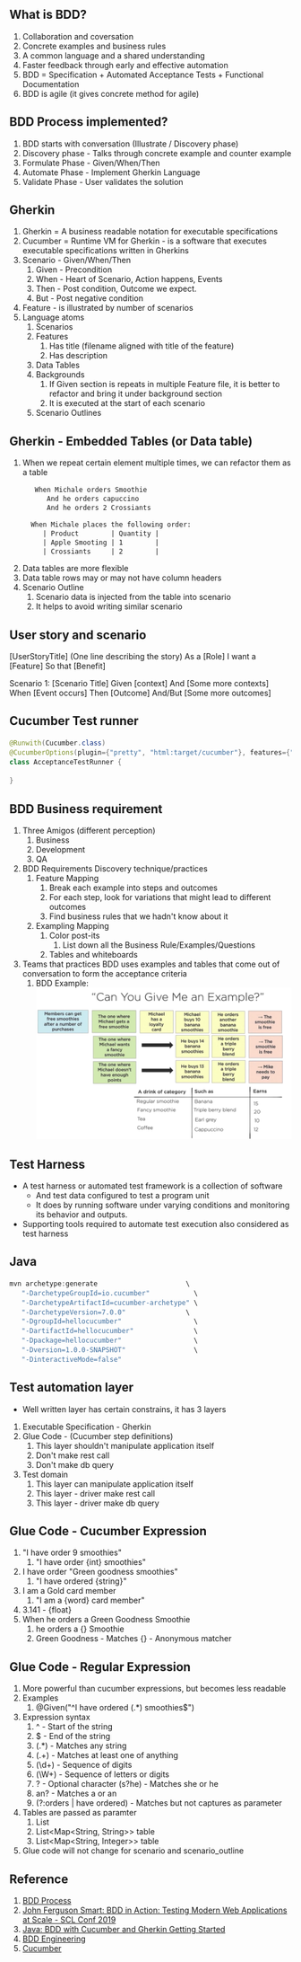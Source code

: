 ## What is BDD?

1. Collaboration and coversation
2. Concrete examples and business rules
3. A common language and a shared understanding
4. Faster feedback through early and effective automation
5. BDD = Specification + Automated Acceptance Tests + Functional Documentation
6. BDD is agile (it gives concrete method for agile)

## BDD Process implemented?
1. BDD starts with conversation (Illustrate / Discovery phase)
2. Discovery phase - Talks through concrete example and counter example
3. Formulate Phase - Given/When/Then
4. Automate Phase - Implement Gherkin Language
5. Validate Phase - User validates the solution

## Gherkin
1. Gherkin = A business readable notation for executable specifications
2. Cucumber = Runtime VM for Gherkin - is a software that executes executable specifications written in Gherkins
3. Scenario - Given/When/Then
   1. Given - Precondition
   2. When - Heart of Scenario, Action happens, Events
   3. Then - Post condition, Outcome we expect. 
   4. But - Post negative condition
4. Feature - is illustrated by number of scenarios
5. Language atoms
   1. Scenarios
   2. Features
      1. Has title (filename aligned with title of the feature)
      2. Has description
   3. Data Tables
   4. Backgrounds
      1. If Given section is repeats in multiple Feature file, it is better to refactor and bring it under background section 
      2. It is executed at the start of each scenario
   5. Scenario Outlines

## Gherkin - Embedded Tables (or Data table)

1. When we repeat certain element multiple times, we can refactor them as a table
   ```pre
      When Michale orders Smoothie
         And he orders capuccino
         And he orders 2 Crossiants
   ```
    ```pre
      When Michale places the following order:
         | Product        | Quantity |
         | Apple Smooting | 1        |
         | Crossiants     | 2        |
   ```
2. Data tables are more flexible
3. Data table rows may or may not have column headers
4. Scenario Outline
   1. Scenario data is injected from the table into scenario
   2. It helps to avoid writing similar scenario
       
## User story and scenario

[UserStoryTitle] (One line describing the story) 
As a [Role]
I want a [Feature]
So that [Benefit]

Scenario 1: [Scenario Title]
Given [context]
And [Some more contexts]
When [Event occurs]
Then [Outcome]
And/But [Some more outcomes]

## Cucumber Test runner

```java
@Runwith(Cucumber.class)
@CucumberOptions(plugin={"pretty", "html:target/cucumber"}, features={"classpath:features"}, glue="com.server.package" )
class AcceptanceTestRunner {
    
}
```

## BDD Business requirement

1. Three Amigos (different perception)
   1. Business
   2. Development
   3. QA
2. BDD Requirements Discovery technique/practices
   1. Feature Mapping
      1. Break each example into steps and outcomes
      2. For each step, look for variations that might lead to different outcomes
      3. Find business rules that we hadn't know about it
   2. Exampling Mapping
      1. Color post-its
         1. List down all the Business Rule/Examples/Questions
      2. Tables and whiteboards
3. Teams  that practices BDD uses examples and tables that come out of conversation to form the acceptance criteria
   1. BDD Example: ![alt text][BDD_Examples]

## Test Harness
* A test harness or automated test framework is a collection of software 
  * And test data configured to test a program unit 
  * It does by running software under varying conditions and monitoring its behavior and outputs.
* Supporting tools required to automate test execution also considered as test harness

## Java

```java
mvn archetype:generate                      \
   "-DarchetypeGroupId=io.cucumber"           \
   "-DarchetypeArtifactId=cucumber-archetype" \
   "-DarchetypeVersion=7.0.0"               \
   "-DgroupId=hellocucumber"                  \
   "-DartifactId=hellocucumber"               \
   "-Dpackage=hellocucumber"                  \
   "-Dversion=1.0.0-SNAPSHOT"                 \
   "-DinteractiveMode=false"
```

## Test automation layer

* Well written layer has certain constrains, it has 3 layers
1. Executable Specification - Gherkin
2. Glue Code - (Cucumber step definitions)
   1. This layer shouldn't manipulate application itself
   2. Don't make rest call
   3. Don't make db query
3. Test domain
   1. This layer can manipulate application itself
   2. This layer - driver make rest call
   3. This layer - driver make db query

## Glue Code - Cucumber Expression

1. "I have order 9 smoothies"
   1. "I have order {int} smoothies"
2. I have order "Green goodness smoothies"
   1. "I have ordered {string}"
3. I am a Gold card member
   1. "I am a {word} card member"
4. 3.141 - {float}
5. When he orders a Green Goodness Smoothie
   1. he orders a {} Smoothie
   2. Green Goodness - Matches {} - Anonymous  matcher

## Glue Code - Regular Expression
1. More powerful than cucumber expressions, but becomes less readable
2. Examples
   1. @Given("^I have ordered (.*) smoothies$")
3. Expression syntax
   1. ^ - Start of the string
   2. $ - End of the string
   3. (.*) - Matches any string
   4. (.+) - Matches at least one of anything
   5. (\\d+) - Sequence of digits
   6. (\\W+) - Sequence of letters or digits
   7. ? - Optional character (s?he) - Matches she or he
   8. an? - Matches a or an
   9. (?:orders | have ordered) - Matches but not captures as parameter
4. Tables are passed as paramter
   1. List<String>
   2. List<Map<String, String>> table
   3. List<Map<String, Integer>> table
5. Glue code will not change for scenario and scenario_outline

## Reference
1. [BDD Process](https://johnfergusonsmart.com/behaviour-driven-development-3-minute-rundown/)
2. [John Ferguson Smart: BDD in Action: Testing Modern Web Applications at Scale - SCL Conf 2019](https://www.youtube.com/watch?v=hdBxLZ8f82Y)
3. [Java: BDD with Cucumber and Gherkin Getting Started](https://app.pluralsight.com/course-player?clipId=53c142f4-9ec9-4eb8-a65c-52b58ad7aff1)
4. [BDD Engineering](https://thesai.org/Downloads/Volume12No2/Paper_74-Using_Behaviour_driven_Requirements_Engineering.pdf)
5. [Cucumber](https://cucumber.io/docs/guides/10-minute-tutorial/)

[BDD_Examples]: img/Examples.png "BDD_Examples"  
